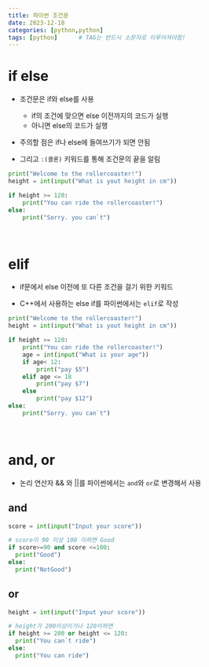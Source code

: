 ```yaml
---
title: 파이썬 조건문
date: 2023-12-10
categories: [python,python]
tags: [python]		# TAG는 반드시 소문자로 이루어져야함!
---
```


# **if else**

* 조건문은 if와 else를 사용

  * if의 조건에 맞으면 else 이전까지의 코드가 실행
  * 아니면 else의 코드가 실행
* 주의할 점은 if나 else에 들여쓰기가 되면 안됨

* 그리고 `:(콜론)` 키워드를 통해 조건문의 끝을 알림

```py
print("Welcome to the rollercoaster!")
height = int(input("What is yout height in cm"))

if height >= 120:
    print("You can ride the rollercoaster!")
else:
    print("Sorry. you can`t")
```

<br>

# **elif**

* if문에서 else 이전에 또 다른 조건을 걸기 위한 키워드

* C++에서 사용하는 else if를 파이썬에서는 `elif`로 작성

```py
print("Welcome to the rollercoaster!")
height = int(input("What is yout height in cm"))

if height >= 120:
    print("You can ride the rollercoaster!")
    age = int(input("What is your age"))
    if age< 12:
        print("pay $5")
    elif age <= 18
        print("pay $7")
    else
        print("pay $12")
else:
    print("Sorry. you can`t")
```

<br>

# **and, or**

* 논리 연산자 && 와 ||를 파이썬에서는 `and`와 `or`로 변경해서 사용


## **and**

```py
score = int(input("Input your score"))

# score이 90 이상 100 이하면 Good
if score>=90 and score <=100:
  print("Good")
else:
  print("NotGood")
```

## **or**

```py
height = int(input("Input your score"))

# height가 200이상이거나 120이하면
if height >= 200 or height <= 120:
  print("You can`t ride")
else:
  print("You can ride")
```